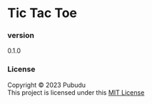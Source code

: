 # Tic Tac Toe

### version 
0.1.0

### License
Copyright &copy; 2023 Pubudu <br>
This project is licensed under this [MIT License](License.txt)
